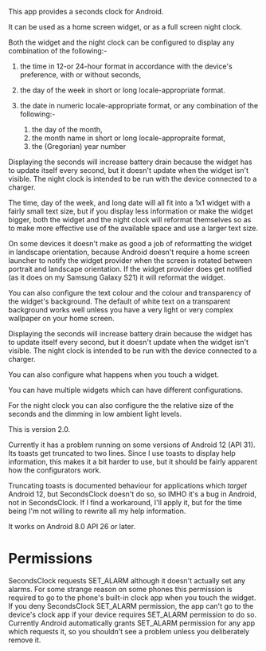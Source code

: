 This app provides a seconds clock for Android.

It can be used as a home screen widget, or as a full screen night clock.

Both the widget and the night clock can be configured to display any combination of the following:-

1. the time in 12-or 24-hour format in accordance with the device's preference, with or without seconds,

2. the day of the week in short or long locale-appropriate format.

3. the date in numeric locale-appropriate format, or any combination of the following:-

    1. the day of the month,
    2. the month name in short or long locale-appropraite format,
    3. the (Gregorian) year number

Displaying the seconds will increase battery drain because the widget has to update itself every second, but it doesn't update when the widget isn't visible. The night clock is intended to be run with the device connected to a charger.

The time, day of the week, and long date will all fit into a 1x1 widget with a fairly small text size, but if you display less information or make the widget bigger, both the widget and the night clock will reformat themselves so as to make more effective use of the available space and use a larger text size.

On some devices it doesn't make as good a job of reformatting the widget in landscape orientation, because Android doesn't require a home screen launcher to notify the widget provider when the screen is rotated between portrait and landscape orientation. If the widget provider does get notified (as it does on my Samsung Galaxy S21) it will reformat the widget.

You can also configure the text colour and the colour and transparency of the widget's background. The default of white text on a transparent background works well unless you have a very light or very complex wallpaper on your home screen.

Displaying the seconds will increase battery drain because the widget has to update itself every second, but it doesn't update when the widget isn't visible. The night clock is intended to be run with the device connected to a charger.

You can also configure what happens when you touch a widget.

You can have multiple widgets which can have different configurations.

For the night clock you can also configure the the relative size of the seconds and the dimming in low ambient light levels.

This is version 2.0.

Currently it has a problem running on some versions of Android 12 (API 31). Its toasts get truncated to two lines. Since I use toasts to display help information, this makes it a bit harder to use, but it should be fairly apparent how the configurators work.

Truncating toasts is documented behaviour for applications which *target* Android 12, but SecondsClock doesn't do so, so IMHO it's a bug in Android, not in SecondsClock. If I find a workaround, I'll apply it, but for the time being I'm not willing to rewrite all my help information.

It works on Android 8.0 API 26 or later.

# Permissions
SecondsClock requests SET_ALARM although it doesn't actually set any alarms. For some strange reason on some phones this permission is required to go to the phone's built-in clock app when you touch the widget. If you deny SecondsClock SET_ALARM permission, the app can't go to the device's clock app if your device requires SET_ALARM permission to do so. Currently Android automatically grants SET_ALARM permission for any app which requests it, so you shouldn't see a problem unless you deliberately remove it.

